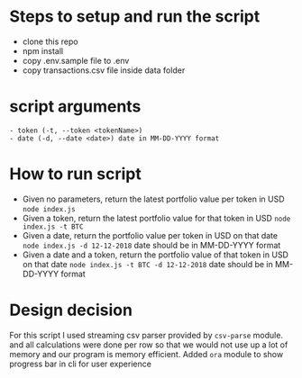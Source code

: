 # Steps to setup and run the script

- clone this repo
- npm install
- copy .env.sample file to .env
- copy transactions.csv file inside data folder

# script arguments

    - token (-t, --token <tokenName>)
    - date (-d, --date <date>) date in MM-DD-YYYY format

# How to run script

- Given no parameters, return the latest portfolio value per token in USD
  `node index.js`
- Given a token, return the latest portfolio value for that token in USD
  `node index.js -t BTC`
- Given a date, return the portfolio value per token in USD on that date
  `node index.js -d 12-12-2018` date should be in MM-DD-YYYY format
- Given a date and a token, return the portfolio value of that token in USD on that date
  `node index.js -t BTC -d 12-12-2018` date should be in MM-DD-YYYY format

# Design decision

For this script I used streaming csv parser provided by `csv-parse` module. and all calculations were done per row so that we would not use up a lot of memory and our program is memory efficient.
Added `ora` module to show progress bar in cli for user experience
